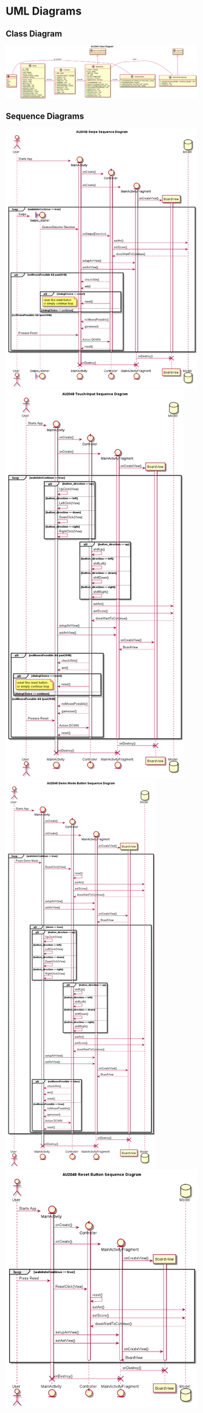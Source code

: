 # UML Diagrams
## Class Diagram
![Class Diagram](https://github.com/jaywha/AU2048Game/blob/master/UML/AU2048%20Class%20Diagram.png "Class Diagram") <br/>
## Sequence Diagrams
![Sequence Diagram 1](https://github.com/jaywha/AU2048Game/blob/master/UML/AU2048%20Swipe%20Sequence%20Diagram.png "Swipe Diagram") <br/>
![Sequence Diagram 2](https://github.com/jaywha/AU2048Game/blob/master/UML/AU2048%20Touch-Input%20Sequence%20Diagram.png "Touch Diagram") <br/>
![Sequence Diagram 3](https://github.com/jaywha/AU2048Game/blob/master/UML/Demo%20Mode%20Sequence%20Diagram.png "Demo Diagram") <br/>
![Sequence Diagram 4](https://github.com/jaywha/AU2048Game/blob/master/UML/Reset%20Sequence%20Diagram.png "Reset Diagram") <br/>
